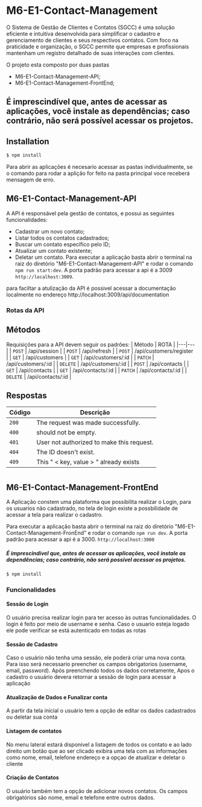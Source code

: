 # M6-E1-Contact-Management
O Sistema de Gestão de Clientes e Contatos (SGCC) é uma solução eficiente e intuitiva desenvolvida para simplificar o cadastro e gerenciamento de clientes e seus respectivos contatos. Com foco na praticidade e organização, o SGCC permite que empresas e profissionais mantenham um registro detalhado de suas interações com clientes.

O projeto esta composto por duas pastas 
- M6-E1-Contact-Management-API;
- M6-E1-Contact-Management-FrontEnd;

## É imprescindível que, antes de acessar as aplicações, você instale as dependências; caso contrário, não será possível acessar os projetos.

## Installation

```bash
$ npm install
```


Para abrir as aplicações é necesario acessar as pastas individualmente, se o comando para rodar a aplição for feito na pasta principal voce receberá mensagem de erro.


## M6-E1-Contact-Management-API

A API é responsável pela gestão de contatos, e possui as seguintes funcionalidades:
- Cadastrar um novo contato;
- Listar todos os contatos cadastrados;
- Buscar um contato específico pelo ID;
- Atualizar um contato existente;
- Deletar um contato.
Para executar a aplicação basta abrir o terminal na raiz do diretório "M6-E1-Contact-Management-API"
e rodar o comando `npm run start:dev`. A porta padrão para acessar a api é a 3009 `http://localhost:3009`.

para faciltar a atulização da API é possivel acessar a documentação localmente no endereço 
http://localhost:3009/api/documentation




### Rotas da API

## Métodos
Requisições para a API devem seguir os padrões:
| Método | ROTA |
|---|---|
| `POST` | /api/session |
| `POST` | /api/refresh |
| `POST` | /api/customers/register |
| `GET` | /api/customers |
| `GET` | /api/customers/:id |
| `PATCH` | /api/customers/:id |
| `DELETE` | /api/customers/:id |
| `POST` | /api/contacts |
| `GET` | /api/contacts |
| `GET` | /api/contacts/:id |
| `PATCH` |  /api/contacts/:id |
| `DELETE` | /api/contacts/:id |



## Respostas

| Código | Descrição |
|---|---|
| `200` | The request was made successfully.|
| `400` | should not be empty.|
| `401` | User not authorized to make this request.|
| `404` | The ID doesn't exist.|
| `409` | This " < key, value > " already exists|


#

## M6-E1-Contact-Management-FrontEnd

A Aplicação constem uma plataforma que possibilita realizar o Login, para os usuarios não cadastrado, no tela de login existe a possbilidade de acessar a tela para realizar o cadastro.

Para executar a aplicação basta abrir o terminal na raiz do diretório "M6-E1-Contact-Management-FronEnd"
e rodar o comando `npm run dev`. A porta padrão para acessar a api é a 3000. `http://localhost:3000`





##### É imprescindível que, antes de acessar as aplicações, você instale as dependências; caso contrário, não será possível acessar os projetos.



```bash
$ npm install
```



### Funcionalidades

#### Sessão de Login
O usuário precisa realizar login para ter acesso às outras funcionalidades. O login é feito por meio
de username e senha. Caso o usuario esteja logado ele pode verificar se está autenticado em todas as rotas

#### Sessão de Cadastro
Caso o usuário não tenha uma sessão, ele poderá criar uma nova conta. Para isso será necessario
preencher os campos obrigatorios (username, email, password). Após preenchendo todos os dados corretamente, Apos o cadastro o usuário devera retornar a sessão de login para acessar a aplicação

#### Atualização de Dados e Funalizar conta
A partir da tela inicial o usuário tem a opção de editar os dados cadastrados ou deletar sua conta

#### Listagem de contatos
No menu lateral estará disponível a listagem de todos os contato e ao lado direito um botão que ao ser clicado exibira uma tela com as informações como nome, email, telefone endereço e a opçao de atualizar e deletar o cliente

#### Criação de Contatos
O usuário também tem a opção de adicionar novos contatos. Os campos obrigatórios são nome, email e
telefone entre outros dados. 




